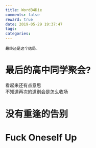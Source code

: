 ```yaml
---
title: WordB4Die
comments: false
reward: true
date: 2019-05-29 19:37:47
tags:
categories:
---
```


```
最终还是这个结局.
```

<!-- more -->

# 最后的高中同学聚会?

看起来还有点意思  
不知道再次的道别会是怎么收场

# 没有重逢的告别

# Fuck Oneself Up
